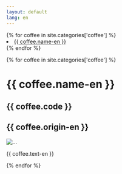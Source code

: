```yaml
---
layout: default
lang: en
---
```

<div id="coffee-nav" class="navbar navbar-fixed-bottom">
    <div class="navbar-inner">
        <div class="row">
            <div class="container">
                {% for coffee in site.categories['coffee'] %}
                <li>
                    <a href="#{{ coffee.cid }}"> {{ coffee.name-en }} </a>
                    <!-- <b> / </b> -->
                </li>
                {% endfor %}
            </div>
        </div>
</div>
</div>


{% for coffee in site.categories['coffee'] %}

<div class="row coffee-content">
    <div class="col-lg-12 coffee-title">
        <a id="{{ coffee.cid }}" class="coffee-anchor">
            <h1>{{ coffee.name-en }}</h1>
            <h2>
                <span class="glyphicon glyphicon-certificate"></span> {{ coffee.code }} 
            </h2>
            <h2>
                <span class="glyphicon glyphicon-globe"></span> {{ coffee.origin-en }} 
            </h2>
        </a>
    </div>
    <div class="col-lg-4 col-md-4 col-sm-12 coffee-image">
        <img class="img-responsive" src="images/{{ coffee.image }}" alt="...">
    </div>
    <div class="col-lg-8 col-md-8 col-sm-12">
        <div class="caption en-content">
            <p>{{ coffee.text-en }}</p>
        </div>
    </div>
</div>


{% endfor %}